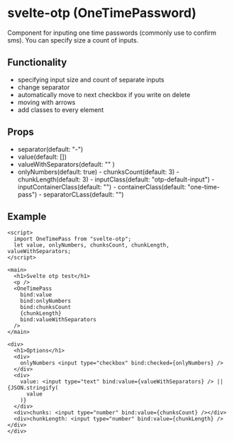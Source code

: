 # svelte-otp (OneTimePassword)

Component for inputing one time passwords (commonly use to confirm sms). You can specify size a count of inputs.

## Functionality
  - specifying input size and count of separate inputs
  - change separator
  - automatically move to next checkbox if you write on delete
  - moving with arrows
  - add classes to every element

## Props
  -  separator(default: "-") 
  -  value(default: [])
  -  valueWithSeparators(default: "" )
  -  onlyNumbers(default: true)
	-  chunksCount(default: 3)
	-  chunkLength(default: 3)
	-  inputClass(default: "otp-default-input")
	-  inputContainerClass(default: "")
	-  containerClass(default: "one-time-pass")
	-  separatorCLass(default: "")


## Example

```
<script>
  import OneTimePass from "svelte-otp";
  let value, onlyNumbers, chunksCount, chunkLength, valueWithSeparators;
</script>

<main>
  <h1>Svelte otp test</h1>
  <p />
  <OneTimePass
    bind:value
    bind:onlyNumbers
    bind:chunksCount
    {chunkLength}
    bind:valueWithSeparators
  />
</main>

<div>
  <h1>Options</h1>
  <div>
    onlyNumbers <input type="checkbox" bind:checked={onlyNumbers} />
  </div>
  <div>
    value: <input type="text" bind:value={valueWithSeparators} /> || {JSON.stringify(
      value
    )}
  </div>
  <div>chunks: <input type="number" bind:value={chunksCount} /></div>
  <div>chunkLength: <input type="number" bind:value={chunkLength} /></div>
</div>

```
